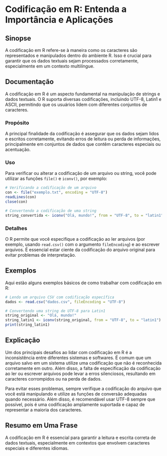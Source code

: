 <!--
Meta Description: # Codificação em R: Entenda a Importância e Aplicações ## Sinopse A codificação em R refere-se à maneira como os caracteres são representados e manipu...
Meta Keywords: codificação, que, dados, utf, caracteres
-->

# Codificação em R: Entenda a Importância e Aplicações

## Sinopse
A codificação em R refere-se à maneira como os caracteres são representados e manipulados dentro do ambiente R. Isso é crucial para garantir que os dados textuais sejam processados corretamente, especialmente em um contexto multilíngue.

## Documentação
A codificação em R é um aspecto fundamental na manipulação de strings e dados textuais. O R suporta diversas codificações, incluindo UTF-8, Latin1 e ASCII, permitindo que os usuários lidem com diferentes conjuntos de caracteres.

### Propósito
A principal finalidade da codificação é assegurar que os dados sejam lidos e escritos corretamente, evitando erros de leitura ou perda de informações, principalmente em conjuntos de dados que contêm caracteres especiais ou acentuação.

### Uso
Para verificar ou alterar a codificação de um arquivo ou string, você pode utilizar as funções `file()` e `iconv()`, por exemplo:

```R
# Verificando a codificação de um arquivo
con <- file("exemplo.txt", encoding = "UTF-8")
readLines(con)
close(con)

# Convertendo a codificação de uma string
string_convertida <- iconv("Olá, mundo!", from = "UTF-8", to = "latin1")
```

### Detalhes
O R permite que você especifique a codificação ao ler arquivos (por exemplo, usando `read.csv()` com o argumento `fileEncoding`) e ao escrever arquivos. É essencial estar ciente da codificação do arquivo original para evitar problemas de interpretação.

## Exemplos
Aqui estão alguns exemplos básicos de como trabalhar com codificação em R:

```R
# Lendo um arquivo CSV com codificação específica
dados <- read.csv("dados.csv", fileEncoding = "UTF-8")

# Convertendo uma string de UTF-8 para Latin1
string_original <- "Olá, mundo!"
string_latin1 <- iconv(string_original, from = "UTF-8", to = "latin1")
print(string_latin1)
```

## Explicação
Um dos principais desafios ao lidar com codificação em R é a inconsistência entre diferentes sistemas e softwares. É comum que um arquivo salvo em um sistema utilize uma codificação que não é reconhecida corretamente em outro. Além disso, a falta de especificação da codificação ao ler ou escrever arquivos pode levar a erros silenciosos, resultando em caracteres corrompidos ou na perda de dados.

Para evitar esses problemas, sempre verifique a codificação do arquivo que você está manipulando e utilize as funções de conversão adequadas quando necessário. Além disso, é recomendável usar UTF-8 sempre que possível, pois é uma codificação amplamente suportada e capaz de representar a maioria dos caracteres.

## Resumo em Uma Frase
A codificação em R é essencial para garantir a leitura e escrita correta de dados textuais, especialmente em contextos que envolvem caracteres especiais e diferentes idiomas.
